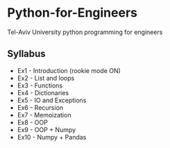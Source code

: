 # Python-for-Engineers
Tel-Aviv University python programming for engineers

## Syllabus
* Ex1 - Introduction (rookie mode ON)
* Ex2 - List and loops
* Ex3 - Functions
* Ex4 - Dictionaries
* Ex5 - IO and Exceptions
* Ex6 - Recursion
* Ex7 - Memoization
* Ex8 - OOP
* Ex9 - OOP + Numpy
* Ex10 - Numpy + Pandas
